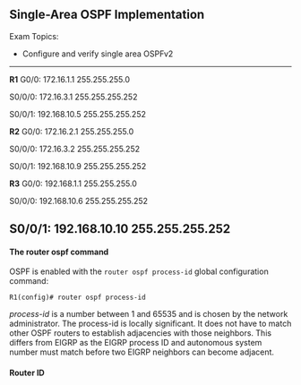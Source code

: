 ## Single-Area OSPF Implementation

Exam Topics:

- Configure and verify single area OSPFv2

------------------------------------------
**R1**
G0/0: 172.16.1.1 255.255.255.0

S0/0/0: 172.16.3.1 255.255.255.252

S0/0/1: 192.168.10.5 255.255.255.252

**R2**
G0/0: 172.16.2.1 255.255.255.0

S0/0/0: 172.16.3.2 255.255.255.252

S0/0/1: 192.168.10.9 255.255.255.252

**R3**
G0/0: 192.168.1.1 255.255.255.0 

S0/0/0: 192.168.10.6 255.255.255.252

S0/0/1: 192.168.10.10 255.255.255.252
------------------------------------------

#### The **router ospf** command

OSPF is enabled with the ```router ospf process-id``` global configuration command:
```
R1(config)# router ospf process-id

```

*process-id* is a number between 1 and 65535 and is chosen by the network administrator. The process-id is locally significant. It does not have to match other OSPF routers to establish adjacencies with those neighbors. This differs from EIGRP as the EIGRP process ID and autonomous system number must match before two EIGRP neighbors can become adjacent. 

#### Router ID 

 